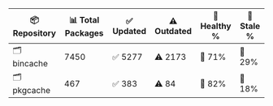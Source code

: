 | 📦 Repository | 📊 Total Packages | ✅ Updated | ⚠️ Outdated | 💚 Healthy % | 🔴 Stale % |
|---------------|-------------------|------------|-------------|-------------|------------|
| 🗂️ bincache | 7450 | ✅ 5277 | ⚠️ 2173 | 💚 71% | 🔴 29% |
| 🗂️ pkgcache | 467 | ✅ 383 | ⚠️ 84 | 💚 82% | 🔴 18% |
